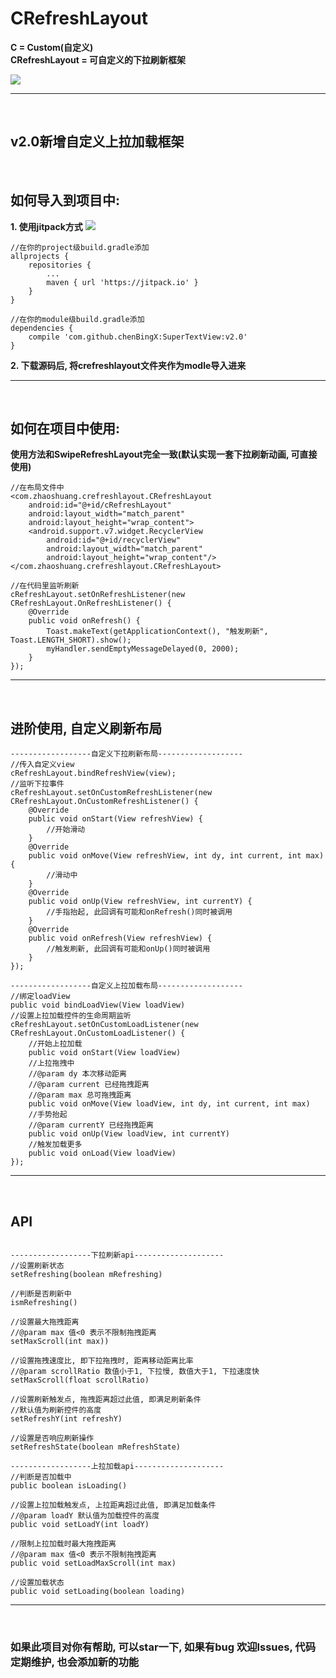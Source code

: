 # CRefreshLayout
**C = Custom(自定义)   
CRefreshLayout = 可自定义的下拉刷新框架**

<img src='http://i2.kiimg.com/586922/9f9e624093ebdd49.gif'>

* * *
<br /> 

## v2.0新增自定义上拉加载框架
<br /> 

## 如何导入到项目中:
**1. 使用jitpack方式** [![](https://jitpack.io/v/Zhaoss/CRefreshLayout.svg)](https://jitpack.io/#Zhaoss/CRefreshLayout)
```
//在你的project级build.gradle添加
allprojects {
    repositories {
        ...
        maven { url 'https://jitpack.io' }
    }
}

//在你的module级build.gradle添加
dependencies {
    compile 'com.github.chenBingX:SuperTextView:v2.0'
}
```   
   
**2. 下载源码后, 将crefreshlayout文件夹作为modle导入进来**
* * *
<br /> 
   
## 如何在项目中使用:
**使用方法和SwipeRefreshLayout完全一致(默认实现一套下拉刷新动画, 可直接使用)**
```
//在布局文件中
<com.zhaoshuang.crefreshlayout.CRefreshLayout
    android:id="@+id/cRefreshLayout"
    android:layout_width="match_parent"
    android:layout_height="wrap_content">
    <android.support.v7.widget.RecyclerView
        android:id="@+id/recyclerView"
        android:layout_width="match_parent"
        android:layout_height="wrap_content"/>
</com.zhaoshuang.crefreshlayout.CRefreshLayout>

//在代码里监听刷新
cRefreshLayout.setOnRefreshListener(new CRefreshLayout.OnRefreshListener() {
    @Override
    public void onRefresh() {
        Toast.makeText(getApplicationContext(), "触发刷新", Toast.LENGTH_SHORT).show();
        myHandler.sendEmptyMessageDelayed(0, 2000);
    }
});
```
* * *   
<br />  
  
## 进阶使用, 自定义刷新布局
```
------------------自定义下拉刷新布局-------------------
//传入自定义view
cRefreshLayout.bindRefreshView(view);
//监听下拉事件
cRefreshLayout.setOnCustomRefreshListener(new CRefreshLayout.OnCustomRefreshListener() {
    @Override
    public void onStart(View refreshView) {
        //开始滑动
    }
    @Override
    public void onMove(View refreshView, int dy, int current, int max) {
        //滑动中
    }
    @Override
    public void onUp(View refreshView, int currentY) {
        //手指抬起, 此回调有可能和onRefresh()同时被调用
    }
    @Override
    public void onRefresh(View refreshView) {
        //触发刷新, 此回调有可能和onUp()同时被调用
    }
});

------------------自定义上拉加载布局-------------------
//绑定loadView
public void bindLoadView(View loadView)
//设置上拉加载控件的生命周期监听
cRefreshLayout.setOnCustomLoadListener(new CRefreshLayout.OnCustomLoadListener() {
    //开始上拉加载
    public void onStart(View loadView)
    //上拉拖拽中
    //@param dy 本次移动距离
    //@param current 已经拖拽距离
    //@param max 总可拖拽距离
    public void onMove(View loadView, int dy, int current, int max)
    //手势抬起
    //@param currentY 已经拖拽距离
    public void onUp(View loadView, int currentY)
    //触发加载更多
    public void onLoad(View loadView)
});
```
* * *   
<br />  
     
## API
```

------------------下拉刷新api--------------------
//设置刷新状态
setRefreshing(boolean mRefreshing)

//判断是否刷新中
ismRefreshing()

//设置最大拖拽距离
//@param max 值<0 表示不限制拖拽距离
setMaxScroll(int max))

//设置拖拽速度比, 即下拉拖拽时, 距离移动距离比率
//@param scrollRatio 数值小于1, 下拉慢, 数值大于1, 下拉速度快
setMaxScroll(float scrollRatio)

//设置刷新触发点, 拖拽距离超过此值, 即满足刷新条件
//默认值为刷新控件的高度
setRefreshY(int refreshY)

//设置是否响应刷新操作
setRefreshState(boolean mRefreshState)

------------------上拉加载api--------------------
//判断是否加载中
public boolean isLoading()

//设置上拉加载触发点, 上拉距离超过此值, 即满足加载条件
//@param loadY 默认值为加载控件的高度
public void setLoadY(int loadY)

//限制上拉加载时最大拖拽距离
//@param max 值<0 表示不限制拖拽距离
public void setLoadMaxScroll(int max)

//设置加载状态
public void setLoading(boolean loading)

```
* * *   
<br /> 

### 如果此项目对你有帮助, 可以star一下, 如果有bug 欢迎lssues, 代码定期维护, 也会添加新的功能


